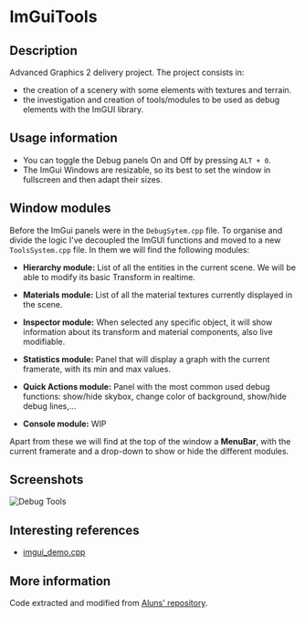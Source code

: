 # ImGuiTools
## Description
Advanced Graphics 2 delivery project. The project consists in:
* the creation of a scenery with some elements with textures and terrain.
* the investigation and creation of tools/modules to be used as debug elements with the ImGUI library.

## Usage information
* You can toggle the Debug panels On and Off by pressing `ALT + 0`.
* The ImGui Windows are resizable, so its best to set the window in fullscreen and then adapt their sizes.

## Window modules
Before the ImGui panels were in the `DebugSytem.cpp` file. To organise and divide the logic I've decoupled the ImGUI functions and moved to a new `ToolsSystem.cpp` file. In them we will find the following modules:

* **Hierarchy module:** List of all the entities in the current scene. We will be able to modify its basic Transform in realtime.

* **Materials module:** List of all the material textures currently displayed in the scene.

* **Inspector module:** When selected any specific object, it will show information about its transform and material components, also live modifiable.

* **Statistics module:** Panel that will display a graph with the current framerate, with its min and max values.

* **Quick Actions module:** Panel with the most common used debug functions: show/hide skybox, change color of background, show/hide debug lines,...

* **Console module:** WIP

Apart from these we will find at the top of the window a **MenuBar**, with the current framerate and a drop-down to show or hide the different modules.

## Screenshots
![Debug Tools](https://i.imgur.com/C2j2jX6.png)

## Interesting references
* [imgui_demo.cpp](https://github.com/ocornut/imgui/blob/master/imgui_demo.cpp)

## More information
Code extracted and modified from [Aluns' repository](https://github.com/AlunAlun/MVD_24_Particles).
